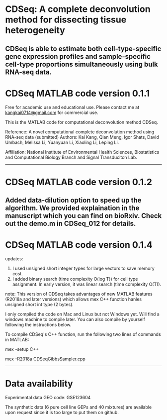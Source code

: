 # CDSeq: A complete deconvolution method for dissecting tissue heterogeneity
CDSeq is able to estimate both cell-type-specific gene expression profiles and sample-specific cell-type proportions simultaneously using bulk RNA-seq data.  
----------------------------------------------
# CDSeq MATLAB code version 0.1.1

Free for academic use and educational use. Please contact me at kangkai0714@gmail.com for commercial use. 

This is the MATLAB code for computational deconvolution method CDSeq. 

Reference: A novel computational complete deconvolution method using RNA-seq data (submitted)
Authors: Kai Kang, Qian Meng, Igor Shats, David Umbach, Melissa Li, Yuanyuan Li, Xiaoling Li, Leping Li.

Affiliation: National Institute of Environmental Health Sciences, Biostatistics and Computational Biology Branch and Signal Transduciton Lab.

-----------------------------------------------
# CDSeq MATLAB code version 0.1.2
Added data-dilution option to speed up the algorithm. We provided explaination in the manuscript which you can find on bioRxiv. Check out the demo.m in CDSeq_012 for details. 
-----------------------------------------------
# CDSeq MATLAB code version 0.1.4
updates:
1. I used unsigned short integer types for large vectors to save memory cost.
2. I added binary search (time complexity O(log T)) for cell type assignment. In early version, it was linear search (time complexity O(T)). 

note:
This version of CDSeq takes advantages of new MATLAB features (R2018a and later versions) 
which allows mex C++ function hanles unsigned short int type (2 bytes). 

I only compiled the code on Mac and Linux but not Windows yet. Will find a windows machine to compile later. You can also compile by yourself following the instructions below.

To compile CDSeq's C++ function, run the following two lines of commands in MATLAB: 

mex -setup C++ 

mex -R2018a CDSeqGibbsSampler.cpp

-----------------------------------------------
# Data availability
Experimental data GEO code: GSE123604

The synthetic data (6 pure cell line GEPs and 40 mixtures) are available upon request since it is too large to put them on github.
